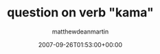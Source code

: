 ---
title: 'question on verb "kama"'
posts: 6
hash: 't880'
author: 'matthewdeanmartin'
date: 2007-09-26T01:53:00+00:00
sources:
  - http://forums.tokipona.org/viewtopic.php%3Ft=880.html
---